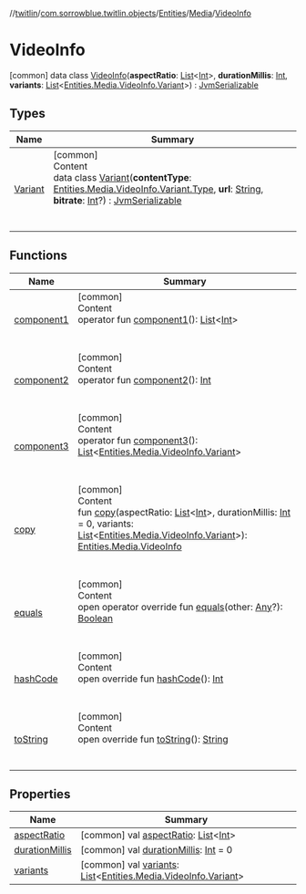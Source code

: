 //[twitlin](../../../../index.md)/[com.sorrowblue.twitlin.objects](../../../index.md)/[Entities](../../index.md)/[Media](../index.md)/[VideoInfo](index.md)



# VideoInfo  
 [common] data class [VideoInfo](index.md)(**aspectRatio**: [List](https://kotlinlang.org/api/latest/jvm/stdlib/kotlin.collections/-list/index.html)<[Int](https://kotlinlang.org/api/latest/jvm/stdlib/kotlin/-int/index.html)>, **durationMillis**: [Int](https://kotlinlang.org/api/latest/jvm/stdlib/kotlin/-int/index.html), **variants**: [List](https://kotlinlang.org/api/latest/jvm/stdlib/kotlin.collections/-list/index.html)<[Entities.Media.VideoInfo.Variant](-variant/index.md)>) : [JvmSerializable](../../../../com.sorrowblue.twitlin.annotation/-jvm-serializable/index.md)   


## Types  
  
|  Name|  Summary| 
|---|---|
| <a name="com.sorrowblue.twitlin.objects/Entities.Media.VideoInfo.Variant///PointingToDeclaration/"></a>[Variant](-variant/index.md)| <a name="com.sorrowblue.twitlin.objects/Entities.Media.VideoInfo.Variant///PointingToDeclaration/"></a>[common]  <br>Content  <br>data class [Variant](-variant/index.md)(**contentType**: [Entities.Media.VideoInfo.Variant.Type](-variant/-type/index.md), **url**: [String](https://kotlinlang.org/api/latest/jvm/stdlib/kotlin/-string/index.html), **bitrate**: [Int](https://kotlinlang.org/api/latest/jvm/stdlib/kotlin/-int/index.html)?) : [JvmSerializable](../../../../com.sorrowblue.twitlin.annotation/-jvm-serializable/index.md)  <br><br><br>


## Functions  
  
|  Name|  Summary| 
|---|---|
| <a name="com.sorrowblue.twitlin.objects/Entities.Media.VideoInfo/component1/#/PointingToDeclaration/"></a>[component1](component1.md)| <a name="com.sorrowblue.twitlin.objects/Entities.Media.VideoInfo/component1/#/PointingToDeclaration/"></a>[common]  <br>Content  <br>operator fun [component1](component1.md)(): [List](https://kotlinlang.org/api/latest/jvm/stdlib/kotlin.collections/-list/index.html)<[Int](https://kotlinlang.org/api/latest/jvm/stdlib/kotlin/-int/index.html)>  <br><br><br>
| <a name="com.sorrowblue.twitlin.objects/Entities.Media.VideoInfo/component2/#/PointingToDeclaration/"></a>[component2](component2.md)| <a name="com.sorrowblue.twitlin.objects/Entities.Media.VideoInfo/component2/#/PointingToDeclaration/"></a>[common]  <br>Content  <br>operator fun [component2](component2.md)(): [Int](https://kotlinlang.org/api/latest/jvm/stdlib/kotlin/-int/index.html)  <br><br><br>
| <a name="com.sorrowblue.twitlin.objects/Entities.Media.VideoInfo/component3/#/PointingToDeclaration/"></a>[component3](component3.md)| <a name="com.sorrowblue.twitlin.objects/Entities.Media.VideoInfo/component3/#/PointingToDeclaration/"></a>[common]  <br>Content  <br>operator fun [component3](component3.md)(): [List](https://kotlinlang.org/api/latest/jvm/stdlib/kotlin.collections/-list/index.html)<[Entities.Media.VideoInfo.Variant](-variant/index.md)>  <br><br><br>
| <a name="com.sorrowblue.twitlin.objects/Entities.Media.VideoInfo/copy/#kotlin.collections.List[kotlin.Int]#kotlin.Int#kotlin.collections.List[com.sorrowblue.twitlin.objects.Entities.Media.VideoInfo.Variant]/PointingToDeclaration/"></a>[copy](copy.md)| <a name="com.sorrowblue.twitlin.objects/Entities.Media.VideoInfo/copy/#kotlin.collections.List[kotlin.Int]#kotlin.Int#kotlin.collections.List[com.sorrowblue.twitlin.objects.Entities.Media.VideoInfo.Variant]/PointingToDeclaration/"></a>[common]  <br>Content  <br>fun [copy](copy.md)(aspectRatio: [List](https://kotlinlang.org/api/latest/jvm/stdlib/kotlin.collections/-list/index.html)<[Int](https://kotlinlang.org/api/latest/jvm/stdlib/kotlin/-int/index.html)>, durationMillis: [Int](https://kotlinlang.org/api/latest/jvm/stdlib/kotlin/-int/index.html) = 0, variants: [List](https://kotlinlang.org/api/latest/jvm/stdlib/kotlin.collections/-list/index.html)<[Entities.Media.VideoInfo.Variant](-variant/index.md)>): [Entities.Media.VideoInfo](index.md)  <br><br><br>
| <a name="kotlin/Any/equals/#kotlin.Any?/PointingToDeclaration/"></a>[equals](../../../../com.sorrowblue.twitlin.v2.users/-users-api/-expansion/-companion/index.md#%5Bkotlin%2FAny%2Fequals%2F%23kotlin.Any%3F%2FPointingToDeclaration%2F%5D%2FFunctions%2F1930806739)| <a name="kotlin/Any/equals/#kotlin.Any?/PointingToDeclaration/"></a>[common]  <br>Content  <br>open operator override fun [equals](../../../../com.sorrowblue.twitlin.v2.users/-users-api/-expansion/-companion/index.md#%5Bkotlin%2FAny%2Fequals%2F%23kotlin.Any%3F%2FPointingToDeclaration%2F%5D%2FFunctions%2F1930806739)(other: [Any](https://kotlinlang.org/api/latest/jvm/stdlib/kotlin/-any/index.html)?): [Boolean](https://kotlinlang.org/api/latest/jvm/stdlib/kotlin/-boolean/index.html)  <br><br><br>
| <a name="kotlin/Any/hashCode/#/PointingToDeclaration/"></a>[hashCode](../../../../com.sorrowblue.twitlin.v2.users/-users-api/-expansion/-companion/index.md#%5Bkotlin%2FAny%2FhashCode%2F%23%2FPointingToDeclaration%2F%5D%2FFunctions%2F1930806739)| <a name="kotlin/Any/hashCode/#/PointingToDeclaration/"></a>[common]  <br>Content  <br>open override fun [hashCode](../../../../com.sorrowblue.twitlin.v2.users/-users-api/-expansion/-companion/index.md#%5Bkotlin%2FAny%2FhashCode%2F%23%2FPointingToDeclaration%2F%5D%2FFunctions%2F1930806739)(): [Int](https://kotlinlang.org/api/latest/jvm/stdlib/kotlin/-int/index.html)  <br><br><br>
| <a name="kotlin/Any/toString/#/PointingToDeclaration/"></a>[toString](../../../../com.sorrowblue.twitlin.v2.users/-users-api/-expansion/-companion/index.md#%5Bkotlin%2FAny%2FtoString%2F%23%2FPointingToDeclaration%2F%5D%2FFunctions%2F1930806739)| <a name="kotlin/Any/toString/#/PointingToDeclaration/"></a>[common]  <br>Content  <br>open override fun [toString](../../../../com.sorrowblue.twitlin.v2.users/-users-api/-expansion/-companion/index.md#%5Bkotlin%2FAny%2FtoString%2F%23%2FPointingToDeclaration%2F%5D%2FFunctions%2F1930806739)(): [String](https://kotlinlang.org/api/latest/jvm/stdlib/kotlin/-string/index.html)  <br><br><br>


## Properties  
  
|  Name|  Summary| 
|---|---|
| <a name="com.sorrowblue.twitlin.objects/Entities.Media.VideoInfo/aspectRatio/#/PointingToDeclaration/"></a>[aspectRatio](aspect-ratio.md)| <a name="com.sorrowblue.twitlin.objects/Entities.Media.VideoInfo/aspectRatio/#/PointingToDeclaration/"></a> [common] val [aspectRatio](aspect-ratio.md): [List](https://kotlinlang.org/api/latest/jvm/stdlib/kotlin.collections/-list/index.html)<[Int](https://kotlinlang.org/api/latest/jvm/stdlib/kotlin/-int/index.html)>   <br>
| <a name="com.sorrowblue.twitlin.objects/Entities.Media.VideoInfo/durationMillis/#/PointingToDeclaration/"></a>[durationMillis](duration-millis.md)| <a name="com.sorrowblue.twitlin.objects/Entities.Media.VideoInfo/durationMillis/#/PointingToDeclaration/"></a> [common] val [durationMillis](duration-millis.md): [Int](https://kotlinlang.org/api/latest/jvm/stdlib/kotlin/-int/index.html) = 0   <br>
| <a name="com.sorrowblue.twitlin.objects/Entities.Media.VideoInfo/variants/#/PointingToDeclaration/"></a>[variants](variants.md)| <a name="com.sorrowblue.twitlin.objects/Entities.Media.VideoInfo/variants/#/PointingToDeclaration/"></a> [common] val [variants](variants.md): [List](https://kotlinlang.org/api/latest/jvm/stdlib/kotlin.collections/-list/index.html)<[Entities.Media.VideoInfo.Variant](-variant/index.md)>   <br>

